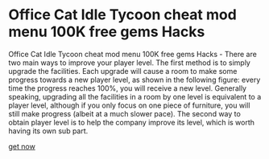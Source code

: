 # Office Cat Idle Tycoon cheat mod menu 100K free gems Hacks

Office Cat Idle Tycoon cheat mod menu 100K free gems Hacks - There are two main ways to improve your player level. The first method is to simply upgrade the facilities. Each upgrade will cause a room to make some progress towards a new player level, as shown in the following figure: every time the progress reaches 100%, you will receive a new level. Generally speaking, upgrading all the facilities in a room by one level is equivalent to a player level, although if you only focus on one piece of furniture, you will still make progress (albeit at a much slower pace). The second way to obtain player level is to help the company improve its level, which is worth having its own sub part.

[get now](https://fureway.top/office-cat/)
